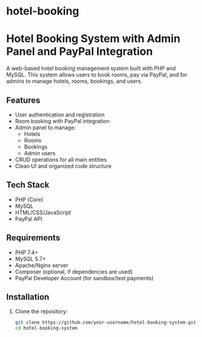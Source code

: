 # hotel-booking

# Hotel Booking System with Admin Panel and PayPal Integration

A web-based hotel booking management system built with PHP and MySQL. This system allows users to book rooms, pay via PayPal, and for admins to manage hotels, rooms, bookings, and users.

## Features

- User authentication and registration
- Room booking with PayPal integration
- Admin panel to manage:
  - Hotels
  - Rooms
  - Bookings
  - Admin users
- CRUD operations for all main entities
- Clean UI and organized code structure

## Tech Stack

- PHP (Core)
- MySQL
- HTML/CSS/JavaScript
- PayPal API

## Requirements

- PHP 7.4+
- MySQL 5.7+
- Apache/Nginx server
- Composer (optional, if dependencies are used)
- PayPal Developer Account (for sandbox/test payments)

## Installation

1. Clone the repository:
   ```bash
   git clone https://github.com/your-username/hotel-booking-system.git
   cd hotel-booking-system


